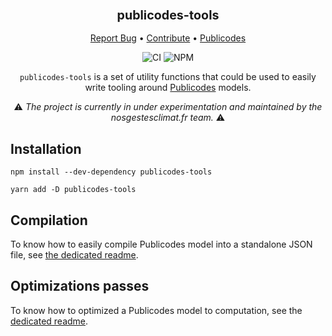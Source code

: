 <div align="center">
  <h3 align="center">
	<big>publicodes-tools</big>
  </h3>
  <p align="center">
   <a href="https://github.com/incubateur-ademe/publicodes-tools/issues">Report Bug</a>
   •
   <a href="https://github.com/incubateur-ademe/publicodes-tools/blob/master/CONTRIBUTING.md">Contribute</a>
   •
   <a href="https://publi.codes">Publicodes</a>
  </p>

![CI][ci-link] ![NPM][npm-link]

 `publicodes-tools` is a set of utility functions that could be used to easily write 
    tooling around [Publicodes](https://publi.codes) models.

 :warning: <i>The project is currently in under experimentation and maintained
     by the nosgestesclimat.fr team.</i> :warning:

</div>

## Installation

```
npm install --dev-dependency publicodes-tools

yarn add -D publicodes-tools 
```

## Compilation

To know how to easily compile Publicodes model into a standalone JSON file, see
[the dedicated
readme](https://github.com/incubateur-ademe/publicodes-tools/blob/main/docs/compilation.md).

## Optimizations passes

To know how to optimized a Publicodes model to computation, see the [dedicated
readme](https://github.com/incubateur-ademe/publicodes-tools/blob/main/source/optims/README.md).


[ci-link]: https://github.com/datagir/publiopti/actions/workflows/build.yml/badge.svg
[npm-link]: https://img.shields.io/npm/v/publiopti
